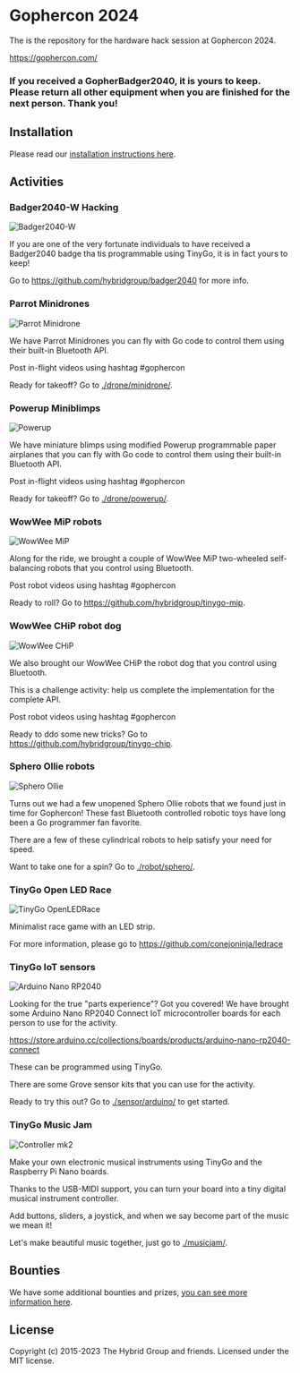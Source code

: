 # Gophercon 2024

The is the repository for the hardware hack session at Gophercon 2024.

https://gophercon.com/

### If you received a GopherBadger2040, it is yours to keep. Please return all other equipment when you are finished for the next person. Thank you!

## Installation

Please read our [installation instructions here](./INSTALL.md).

## Activities

### Badger2040-W Hacking

![Badger2040-W](./images/badger2040-w.webp)

If you are one of the very fortunate individuals to have received a Badger2040 badge tha tis programmable using TinyGo, it is in fact yours to keep!

Go to https://github.com/hybridgroup/badger2040 for more info.

### Parrot Minidrones

![Parrot Minidrone](./images/minidrone.jpg)

We have Parrot Minidrones you can fly with Go code to control them using their built-in Bluetooth API.

Post in-flight videos using hashtag #gophercon

Ready for takeoff? Go to [./drone/minidrone/](./drone/minidrone/).

### Powerup Miniblimps

![Powerup](images/powerup-balloon.jpg)

We have miniature blimps using modified Powerup programmable paper airplanes that you can fly with Go code to control them using their built-in Bluetooth API.

Post in-flight videos using hashtag #gophercon

Ready for takeoff? Go to [./drone/powerup/](./drone/powerup/).

### WowWee MiP robots

![WowWee MiP](./images/mip.png)

Along for the ride, we brought a couple of WowWee MiP two-wheeled self-balancing robots that you control using Bluetooth.

Post robot videos using hashtag #gophercon

Ready to roll? Go to https://github.com/hybridgroup/tinygo-mip.

### WowWee CHiP robot dog

![WowWee CHiP](./images/chip.jpg)

We also brought our WowWee CHiP the robot dog that you control using Bluetooth.

This is a challenge activity: help us complete the implementation for the complete API.

Post robot videos using hashtag #gophercon

Ready to ddo some new tricks? Go to https://github.com/hybridgroup/tinygo-chip.

### Sphero Ollie robots

![Sphero Ollie](./images/ollie.jpg)

Turns out we had a few unopened Sphero Ollie robots that we found just in time for Gophercon! These fast Bluetooth controlled robotic toys have long been a Go programmer fan favorite.

There are a few of these cylindrical robots to help satisfy your need for speed.

Want to take one for a spin? Go to [./robot/sphero/](./robot/sphero/).

### TinyGo Open LED Race

![TinyGo OpenLEDRace](./images/ledrace-input2.gif)

Minimalist race game with an LED strip.

For more information, please go to https://github.com/conejoninja/ledrace

### TinyGo IoT sensors

![Arduino Nano RP2040](./sensor/arduino/assets/step6.jpg)

Looking for the true "parts experience"? Got you covered! We have brought some Arduino Nano RP2040 Connect IoT microcontroller boards for each person to use for the activity.

https://store.arduino.cc/collections/boards/products/arduino-nano-rp2040-connect

These can be programmed using TinyGo.

There are some Grove sensor kits that you can use for the activity.

Ready to try this out? Go to [./sensor/arduino/](./sensor/arduino/) to get started.

### TinyGo Music Jam

![Controller mk2](./images/music-mk2.jpg)

Make your own electronic musical instruments using TinyGo and the Raspberry Pi Nano boards.

Thanks to the USB-MIDI support, you can turn your board into a tiny digital musical instrument controller.

Add buttons, sliders, a joystick, and when we say become part of the music we mean it!

Let's make beautiful music together, just go to [./musicjam/](./musicjam/).

## Bounties

We have some additional bounties and prizes, [you can see more information here](./BOUNTIES.md).

## License

Copyright (c) 2015-2023 The Hybrid Group and friends. Licensed under the MIT license.
